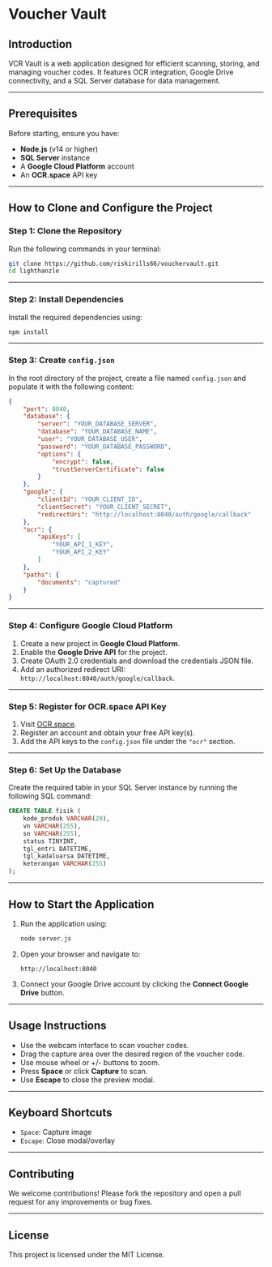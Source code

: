 # Voucher Vault

## Introduction

VCR Vault is a web application designed for efficient scanning, storing, and managing voucher codes. It features OCR integration, Google Drive connectivity, and a SQL Server database for data management.

---

## Prerequisites

Before starting, ensure you have:

- **Node.js** (v14 or higher)
- **SQL Server** instance
- A **Google Cloud Platform** account
- An **OCR.space** API key

---

## How to Clone and Configure the Project

### Step 1: Clone the Repository

Run the following commands in your terminal:

```bash
git clone https://github.com/riskirills66/vouchervault.git
cd lighthanzle
```

---

### Step 2: Install Dependencies

Install the required dependencies using:

```bash
npm install
```

---

### Step 3: Create `config.json`

In the root directory of the project, create a file named `config.json` and populate it with the following content:

```json
{
    "port": 8040,
    "database": {
        "server": "YOUR_DATABASE_SERVER",
        "database": "YOUR_DATABASE_NAME",
        "user": "YOUR_DATABASE_USER",
        "password": "YOUR_DATABASE_PASSWORD",
        "options": {
            "encrypt": false,
            "trustServerCertificate": false
        }
    },
    "google": {
        "clientId": "YOUR_CLIENT_ID",
        "clientSecret": "YOUR_CLIENT_SECRET",
        "redirectUri": "http://localhost:8040/auth/google/callback"
    },
    "ocr": {
        "apiKeys": [
            "YOUR_API_1_KEY",
            "YOUR_API_2_KEY"
        ]
    },
    "paths": {
        "documents": "captured"
    }
}
```

---

### Step 4: Configure Google Cloud Platform

1. Create a new project in **Google Cloud Platform**.
2. Enable the **Google Drive API** for the project.
3. Create OAuth 2.0 credentials and download the credentials JSON file.
4. Add an authorized redirect URI: `http://localhost:8040/auth/google/callback`.

---

### Step 5: Register for OCR.space API Key

1. Visit [OCR.space](https://ocr.space/ocrapi).
2. Register an account and obtain your free API key(s).
3. Add the API keys to the `config.json` file under the `"ocr"` section.

---

### Step 6: Set Up the Database

Create the required table in your SQL Server instance by running the following SQL command:

```sql
CREATE TABLE fisik (
    kode_produk VARCHAR(20),
    vn VARCHAR(255),
    sn VARCHAR(255),
    status TINYINT,
    tgl_entri DATETIME,
    tgl_kadaluarsa DATETIME,
    keterangan VARCHAR(255)
);
```

---

## How to Start the Application

1. Run the application using:

   ```bash
   node server.js
   ```

2. Open your browser and navigate to:

   ```
   http://localhost:8040
   ```

3. Connect your Google Drive account by clicking the **Connect Google Drive** button.

---

## Usage Instructions

- Use the webcam interface to scan voucher codes.
- Drag the capture area over the desired region of the voucher code.
- Use mouse wheel or +/- buttons to zoom.
- Press **Space** or click **Capture** to scan.
- Use **Escape** to close the preview modal.

---

## Keyboard Shortcuts

- `Space`: Capture image
- `Escape`: Close modal/overlay

---

## Contributing

We welcome contributions! Please fork the repository and open a pull request for any improvements or bug fixes.

---

## License

This project is licensed under the MIT License.
